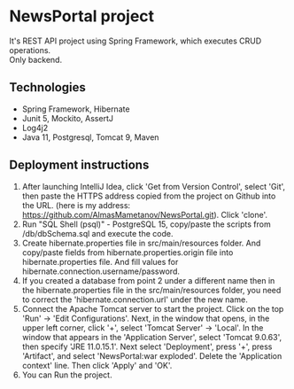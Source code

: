 # NewsPortal project
It's REST API project using Spring Framework, which executes CRUD operations.<br/> Only backend.
## Technologies
* Spring Framework, Hibernate
* Junit 5, Mockito, AssertJ
* Log4j2
* Java 11, Postgresql, Tomcat 9, Maven
## Deployment instructions
1. After launching IntelliJ Idea, click 'Get from Version Control',
   select 'Git', then paste the HTTPS address copied from the project on Github into the URL.
   (here is my address: https://github.com/AlmasMametanov/NewsPortal.git).
   Click 'clone'.
2. Run "SQL Shell (psql)" - PostgreSQL 15, copy/paste the scripts from /db/dbSchema.sql
   and execute the code.
3. Create hibernate.properties file in src/main/resources folder. 
And copy/paste fields from hibernate.properties.origin file into hibernate.properties file.
And fill values for hibernate.connection.username/password.
4. If you created a database from point 2 under a different name
   then in the hibernate.properties file in the src/main/resources folder,
   you need to correct the 'hibernate.connection.url' under the new name.
5. Connect the Apache Tomcat server to start the project.
   Click on the top 'Run' -> 'Edit Configurations'. Next, in the window that opens, in the upper left corner,
   click '+', select 'Tomcat Server' -> 'Local'. In the window that appears in the 'Application Server',
   select 'Tomcat 9.0.63', then specify 'JRE 11.0.15.1'. Next select 'Deployment', press '+', press 'Artifact',
   and select 'NewsPortal:war exploded'. Delete the 'Application context' line. Then click 'Apply' and 'OK'.
6. You can Run the project.
